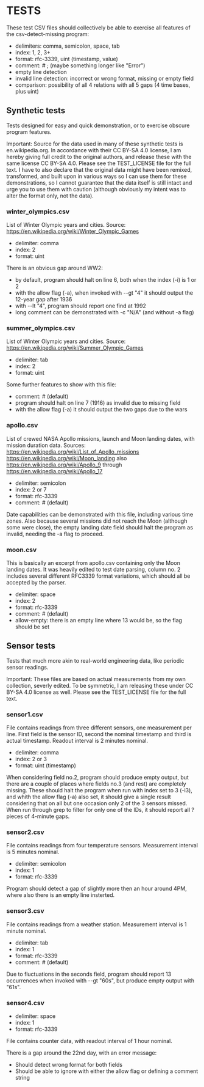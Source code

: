 
TESTS
=====

These test CSV files should collectively be able to exercise all features of the csv-detect-missing program:
- delimiters: comma, semicolon, space, tab
- index: 1, 2, 3+
- format: rfc-3339, uint (timestamp, value)
- comment: # ; (maybe something longer like "Error")
- empty line detection
- invalid line detection: incorrect or wrong format, missing or empty field
- comparison: possibility of all 4 relations with all 5 gaps (4 time bases, plus uint)


Synthetic tests
---------------

Tests designed for easy and quick demonstration, or to exercise obscure program features.

Important: Source for the data used in many of these synthetic tests is en.wikipedia.org. In accordance with their CC BY-SA 4.0 license, I am hereby giving full credit to the original authors, and release these with the same license CC BY-SA 4.0. Please see the TEST_LICENSE file for the full text. I have to also declare that the original data might have been remixed, transformed, and built upon in various ways so I can use them for these demonstrations, so I cannot guarantee that the data itself is still intact and urge you to use them with caution (although obviously my intent was to alter the format only, not the data).


### winter_olympics.csv

List of Winter Olympic years and cities.
Source: https://en.wikipedia.org/wiki/Winter_Olympic_Games

- delimiter: comma
- index: 2
- format: uint

There is an obvious gap around WW2:
- by default, program should halt on line 6, both when the index (-i) is 1 or 2
- with the allow flag (-a), when invoked with --gt "4" it should output the 12-year gap after 1936
- with --lt "4", program should report one find at 1992
- long comment can be demonstrated with -c "N/A" (and without -a flag)


### summer_olympics.csv

List of Winter Olympic years and cities.
Source: https://en.wikipedia.org/wiki/Summer_Olympic_Games

- delimiter: tab
- index: 2
- format: uint

Some further features to show with this file:
- comment: # (default)
- program should halt on line 7 (1916) as invalid due to missing field
- with the allow flag (-a) it should output the two gaps due to the wars


### apollo.csv

List of crewed NASA Apollo missions, launch and Moon landing dates, with mission duration data.
Sources:
https://en.wikipedia.org/wiki/List_of_Apollo_missions
https://en.wikipedia.org/wiki/Moon_landing
also
https://en.wikipedia.org/wiki/Apollo_9
through
https://en.wikipedia.org/wiki/Apollo_17

- delimiter: semicolon
- index: 2 or 7
- format: rfc-3339
- comment: # (default)

Date capabilities can be demonstrated with this file, including various time zones. Also because several missions did not reach the Moon (although some were close), the empty landing date field should halt the program as invalid, needing the -a flag to proceed.


### moon.csv

This is basically an excerpt from apollo.csv containing only the Moon landing dates. It was heavily edited to test date parsing, column no. 2 includes several different RFC3339 format variations, which should all be accepted by the parser.

- delimiter: space
- index: 2
- format: rfc-3339
- comment: # (default)
- allow-empty: there is an empty line where 13 would be, so the flag should be set


Sensor tests
------------

Tests that much more akin to real-world engineering data, like periodic sensor readings.

Important: These files are based on actual measurements from my own collection, severly edited. To be symmetric, I am releasing these under CC BY-SA 4.0 license as well. Please see the TEST_LICENSE file for the full text.


### sensor1.csv

File contains readings from three different sensors, one measurement per line. First field is the sensor ID, second the nominal timestamp and third is actual timestamp. Readout interval is 2 minutes nominal.

- delimiter: comma
- index: 2 or 3
- format: uint (timestamp)

When considering field no.2, program should produce empty output, but there are a couple of places where fields no.3 (and rest) are completely missing. These should halt the program when run with index set to 3 (-i3), and whith the allow flag (-a) also set, it should give a single result considering that on all but one occasion only 2 of the 3 sensors missed. When run through grep to filter for only one of the IDs, it should report all ? pieces of 4-minute gaps.


### sensor2.csv

File contains readings from four temperature sensors. Measurement interval is 5 minutes nominal.

- delimiter: semicolon
- index: 1
- format: rfc-3339

Program should detect a gap of slightly more then an hour around 4PM, where also there is an empty line insterted.


### sensor3.csv

File contains readings from a weather station. Measurement interval is 1 minute nominal.

- delimiter: tab
- index: 1
- format: rfc-3339
- comment: # (default)

Due to fluctuations in the seconds field, program should report 13 occurrences when invoked with --gt "60s", but produce empty output with "61s".


### sensor4.csv

- delimiter: space
- index: 1
- format: rfc-3339

File contains counter data, with readout interval of 1 hour nominal.

There is a gap around the 22nd day, with an error message:
- Should detect wrong format for both fields
- Should be able to ignore with either the allow flag or defining a comment string
